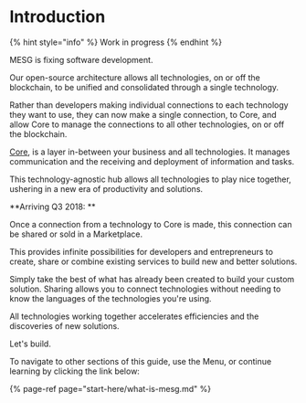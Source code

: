 # Introduction

{% hint style="info" %}
Work in progress
{% endhint %}

MESG is fixing software development.

Our open-source architecture allows all technologies, on or off the blockchain, to be unified and consolidated through a single technology.

Rather than developers making individual connections to each technology they want to use, they can now make a single connection, to Core, and allow Core to manage the connections to all other technologies, on or off the blockchain.

[Core](https://docs.mesg.tech/~/edit/primary/start-here/mesg-core), is a layer in-between your business and all technologies. It manages communication and the receiving and deployment of information and tasks.

This technology-agnostic hub allows all technologies to play nice together, ushering in a new era of productivity and solutions.

**Arriving Q3 2018: **

Once a connection from a technology to Core is made, this connection can be shared or sold in a Marketplace.

This provides infinite possibilities for developers and entrepreneurs to create, share or combine existing services to build new and better solutions.

Simply take the best of what has already been created to build your custom solution. Sharing allows you to connect technologies without needing to know the languages of the technologies you're using.

All technologies working together accelerates efficiencies and the discoveries of new solutions.

Let's build.

To navigate to other sections of this guide, use the Menu, or continue learning by clicking the link below:

{% page-ref page="start-here/what-is-mesg.md" %}



